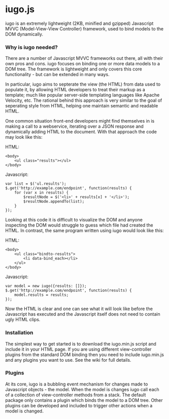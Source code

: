 # iugo.js

iugo is an extremely lightweight (2KB, minified and gzipped) Javascript MVVC (Model-View-View Controller) framework, used to bind models to the DOM dynamically.

### Why is iugo needed?

There are a number of Javascript MVVC frameworks out there, all with their own pros and cons. iugo focuses on binding one or more data models to a DOM tree. The framework is lightweight and only covers this core functionality - but can be extended in many ways.

In particular, iugo aims to septerate the view (the HTML) from data used to populate it, by allowing HTML developers to treat their markup as a template; much like popular server-side templating languages like Apache Velocity, etc. The rational behind this approach is very similar to the goal of seperating style from HTML, helping one maintain semantic and readable HTML.

One common situation front-end developers might find themselves in is making a call to a webservice, iterating over a JSON response and dynamically adding HTML to the document. With that approach the code may look like this:

HTML:

    <body>
    	<ul class="results"></ul>
    </body>
    
Javascript:

    var list = $('ul.results');
    $.get('http://example.com/endpoint', function(results) {
    	for (var x in results) {
    		$resultNode = $('<li>' + results[x] + '</li>');
    		$resultNode.appendTo(list);
    	}
    });

Looking at this code it is difficult to visualize the DOM and anyone inspecting the DOM would struggle to guess which file had created the HTML. In contrast, the same program written using iugo would look like this:

HTML:

    <body>
    	<ul class="bindto-results">
    		<li data-bind_each></li>
    	</ul>
    </body>

Javascript:

    var model = new iugo({results: []});
    $.get('http://example.com/endpoint', function(results) {
    	model.results = results;
    });

Now the HTML is clear and one can see what it will look like before the Javascript has executed and the Javascript itself does not need to contain ugly HTML clips.

### Installation

The simplest way to get started is to download the iugo.min.js script and include it in your HTML page. If you are using different view-controller plugins from the standard DOM binding then you need to include iugo.min.js and any plugins you want to use. See the wiki for full details.

### Plugins

At its core, iugo is a bubbling event mechanism for changes made to Javascript objects - the model. When the model is changes iugo call each of a collection of view-controller methods from a stack. The default package only contains a plugin which binds the model to a DOM tree. Other plugins can be developed and included to trigger other actions when a model is changed.
